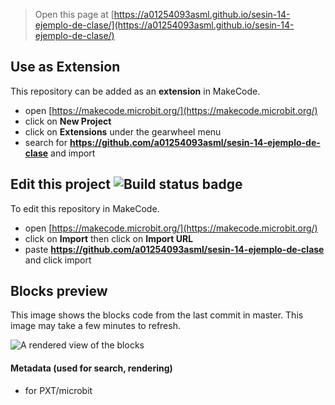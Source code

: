 
> Open this page at [https://a01254093asml.github.io/sesin-14-ejemplo-de-clase/](https://a01254093asml.github.io/sesin-14-ejemplo-de-clase/)

## Use as Extension

This repository can be added as an **extension** in MakeCode.

* open [https://makecode.microbit.org/](https://makecode.microbit.org/)
* click on **New Project**
* click on **Extensions** under the gearwheel menu
* search for **https://github.com/a01254093asml/sesin-14-ejemplo-de-clase** and import

## Edit this project ![Build status badge](https://github.com/a01254093asml/sesin-14-ejemplo-de-clase/workflows/MakeCode/badge.svg)

To edit this repository in MakeCode.

* open [https://makecode.microbit.org/](https://makecode.microbit.org/)
* click on **Import** then click on **Import URL**
* paste **https://github.com/a01254093asml/sesin-14-ejemplo-de-clase** and click import

## Blocks preview

This image shows the blocks code from the last commit in master.
This image may take a few minutes to refresh.

![A rendered view of the blocks](https://github.com/a01254093asml/sesin-14-ejemplo-de-clase/raw/master/.github/makecode/blocks.png)

#### Metadata (used for search, rendering)

* for PXT/microbit
<script src="https://makecode.com/gh-pages-embed.js"></script><script>makeCodeRender("{{ site.makecode.home_url }}", "{{ site.github.owner_name }}/{{ site.github.repository_name }}");</script>
